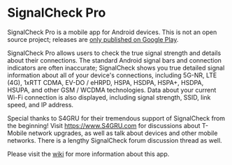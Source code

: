 # SignalCheck Pro

SignalCheck Pro is a mobile app for Android devices. This is not an open source project; releases are [only published on Google Play](https://play.google.com/store/apps/details?id=com.blueline.signalcheck).

SignalCheck Pro allows users to check the true signal strength and details about their connections. The standard Android signal bars and connection indicators are often inaccurate; SignalCheck shows you true detailed signal information about all of your device's connections, including 5G-NR, LTE (4G), 1xRTT CDMA, EV-DO / eHRPD, HSPA, HSDPA, HSPA+, HSDPA, HSUPA, and other GSM / WCDMA technologies. Data about your current Wi-Fi connection is also displayed, including signal strength, SSID, link speed, and IP address.

Special thanks to S4GRU for their tremendous support of SignalCheck from the beginning! Visit https://www.S4GRU.com for discussions about T-Mobile network upgrades, as well as talk about devices and other mobile networks. There is a lengthy SignalCheck forum discussion thread as well.

Please visit the [wiki](https://github.com/bluelinepc/signalcheck/wiki) for more information about this app.
